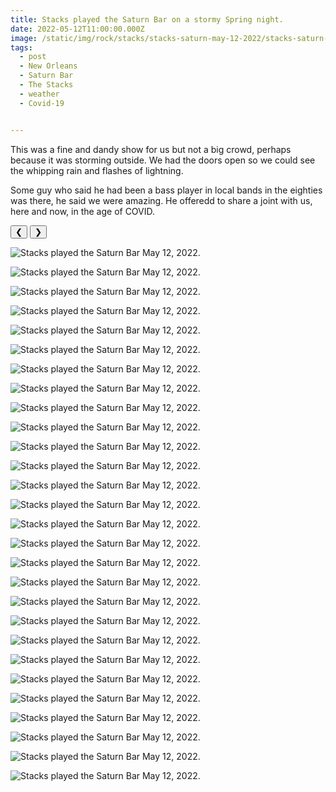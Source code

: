 ```yaml
---
title: Stacks played the Saturn Bar on a stormy Spring night.
date: 2022-05-12T11:00:00.000Z
image: /static/img/rock/stacks/stacks-saturn-may-12-2022/stacks-saturn-may-12-2022-01.jpg
tags:
  - post 
  - New Orleans
  - Saturn Bar
  - The Stacks
  - weather
  - Covid-19


---
```


This was a fine and dandy show for us but not a big crowd, perhaps because it was storming outside. We had the doors open so we could see the whipping rain and flashes of lightning.

Some guy who said he had been a bass player in local bands in the eighties was there, he said we were amazing. He offeredd to share a joint with us, here and now, in the age of COVID.

<div id="viewport">
    <button id="buttonPrevious">&#10094;</button>
    <button id="buttonNext">&#10095;</button>

![Stacks played the Saturn Bar May 12, 2022.](/static/img/rock/stacks/stacks-saturn-may-12-2022/stacks-saturn-may-12-2022-01.jpg)

![Stacks played the Saturn Bar May 12, 2022.](/static/img/rock/stacks/stacks-saturn-may-12-2022/stacks-saturn-may-12-2022-02.jpg)

![Stacks played the Saturn Bar May 12, 2022.](/static/img/rock/stacks/stacks-saturn-may-12-2022/stacks-saturn-may-12-2022-03.jpg)

![Stacks played the Saturn Bar May 12, 2022.](/static/img/rock/stacks/stacks-saturn-may-12-2022/stacks-saturn-may-12-2022-04.jpg)

![Stacks played the Saturn Bar May 12, 2022.](/static/img/rock/stacks/stacks-saturn-may-12-2022/stacks-saturn-may-12-2022-05.jpg)

![Stacks played the Saturn Bar May 12, 2022.](/static/img/rock/stacks/stacks-saturn-may-12-2022/stacks-saturn-may-12-2022-06.jpg)

![Stacks played the Saturn Bar May 12, 2022.](/static/img/rock/stacks/stacks-saturn-may-12-2022/stacks-saturn-may-12-2022-07.jpg)

![Stacks played the Saturn Bar May 12, 2022.](/static/img/rock/stacks/stacks-saturn-may-12-2022/stacks-saturn-may-12-2022-08.jpg)

![Stacks played the Saturn Bar May 12, 2022.](/static/img/rock/stacks/stacks-saturn-may-12-2022/stacks-saturn-may-12-2022-09.jpg)

![Stacks played the Saturn Bar May 12, 2022.](/static/img/rock/stacks/stacks-saturn-may-12-2022/stacks-saturn-may-12-2022-10.jpg)

![Stacks played the Saturn Bar May 12, 2022.](/static/img/rock/stacks/stacks-saturn-may-12-2022/stacks-saturn-may-12-2022-11.jpg)

![Stacks played the Saturn Bar May 12, 2022.](/static/img/rock/stacks/stacks-saturn-may-12-2022/stacks-saturn-may-12-2022-12.jpg)

![Stacks played the Saturn Bar May 12, 2022.](/static/img/rock/stacks/stacks-saturn-may-12-2022/stacks-saturn-may-12-2022-13.jpg)

![Stacks played the Saturn Bar May 12, 2022.](/static/img/rock/stacks/stacks-saturn-may-12-2022/stacks-saturn-may-12-2022-14.jpg)

![Stacks played the Saturn Bar May 12, 2022.](/static/img/rock/stacks/stacks-saturn-may-12-2022/stacks-saturn-may-12-2022-15.jpg)

![Stacks played the Saturn Bar May 12, 2022.](/static/img/rock/stacks/stacks-saturn-may-12-2022/stacks-saturn-may-12-2022-16.jpg)

![Stacks played the Saturn Bar May 12, 2022.](/static/img/rock/stacks/stacks-saturn-may-12-2022/stacks-saturn-may-12-2022-17.jpg)

![Stacks played the Saturn Bar May 12, 2022.](/static/img/rock/stacks/stacks-saturn-may-12-2022/stacks-saturn-may-12-2022-18.jpg)

![Stacks played the Saturn Bar May 12, 2022.](/static/img/rock/stacks/stacks-saturn-may-12-2022/stacks-saturn-may-12-2022-19.jpg)

![Stacks played the Saturn Bar May 12, 2022.](/static/img/rock/stacks/stacks-saturn-may-12-2022/stacks-saturn-may-12-2022-20.jpg)

![Stacks played the Saturn Bar May 12, 2022.](/static/img/rock/stacks/stacks-saturn-may-12-2022/stacks-saturn-may-12-2022-21.jpg)

![Stacks played the Saturn Bar May 12, 2022.](/static/img/rock/stacks/stacks-saturn-may-12-2022/stacks-saturn-may-12-2022-22.jpg)

![Stacks played the Saturn Bar May 12, 2022.](/static/img/rock/stacks/stacks-saturn-may-12-2022/stacks-saturn-may-12-2022-23.jpg)

![Stacks played the Saturn Bar May 12, 2022.](/static/img/rock/stacks/stacks-saturn-may-12-2022/stacks-saturn-may-12-2022-24.jpg)

![Stacks played the Saturn Bar May 12, 2022.](/static/img/rock/stacks/stacks-saturn-may-12-2022/stacks-saturn-may-12-2022-25.jpg)

![Stacks played the Saturn Bar May 12, 2022.](/static/img/rock/stacks/stacks-saturn-may-12-2022/stacks-saturn-may-12-2022-26.jpg)

![Stacks played the Saturn Bar May 12, 2022.](/static/img/rock/stacks/stacks-saturn-may-12-2022/stacks-saturn-may-12-2022-27.jpg)

![Stacks played the Saturn Bar May 12, 2022.](/static/img/rock/stacks/stacks-saturn-may-12-2022/stacks-saturn-may-12-2022-28.jpg)

</div>
<div id="caption"></div>

